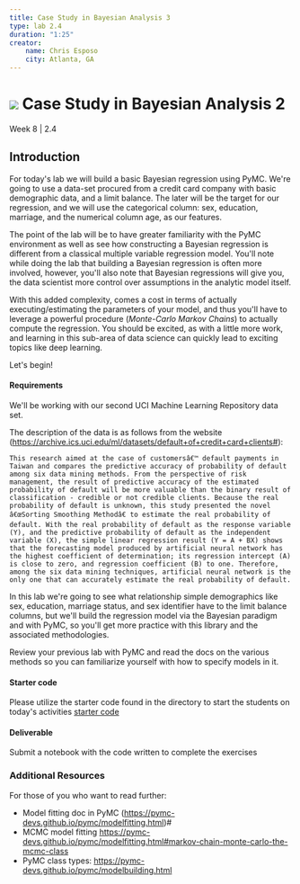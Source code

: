 ```yaml
---
title: Case Study in Bayesian Analysis 3
type: lab 2.4
duration: "1:25"
creator:
    name: Chris Esposo
    city: Atlanta, GA
---
```


# ![](https://ga-dash.s3.amazonaws.com/production/assets/logo-9f88ae6c9c3871690e33280fcf557f33.png) Case Study in Bayesian Analysis 2
Week 8 | 2.4

## Introduction

For today's lab we will build a basic Bayesian regression using PyMC. We're going to use a data-set procured from a credit card company with basic demographic data, and a limit balance. The later will be the target for our regression, and we will use the categorical column: sex, education, marriage, and the numerical column age, as our features.

The point of the lab will be to have greater familiarity with the PyMC environment as well as see how constructing a Bayesian regression is different from a classical multiple variable regression model. You'll note while doing the lab that building a Bayesian regression is often more involved, however, you'll also note that Bayesian regressions will give you, the data scientist more control over assumptions in the analytic model itself.

With this added complexity, comes a cost in terms of actually executing/estimating the parameters of your model, and thus you'll have to leverage a powerful procedure (*Monte-Carlo Markov Chains*) to actually compute the regression. You should be excited, as with a little more work, and learning in this sub-area of data science can quickly lead to exciting topics like deep learning.

Let's begin!



#### Requirements

We'll be working with our second UCI Machine Learning Repository data set.

The description of the data is as follows from the website (https://archive.ics.uci.edu/ml/datasets/default+of+credit+card+clients#):

    This research aimed at the case of customersâ€™ default payments in Taiwan and compares the predictive accuracy of probability of default among six data mining methods. From the perspective of risk management, the result of predictive accuracy of the estimated probability of default will be more valuable than the binary result of classification - credible or not credible clients. Because the real probability of default is unknown, this study presented the novel â€œSorting Smoothing Methodâ€ to estimate the real probability of default. With the real probability of default as the response variable (Y), and the predictive probability of default as the independent variable (X), the simple linear regression result (Y = A + BX) shows that the forecasting model produced by artificial neural network has the highest coefficient of determination; its regression intercept (A) is close to zero, and regression coefficient (B) to one. Therefore, among the six data mining techniques, artificial neural network is the only one that can accurately estimate the real probability of default.

In this lab we're going to see what relationship simple demographics like sex, education, marriage status, and sex identifier have to the limit balance columns, but we'll build the regression model via the Bayesian paradigm and with PyMC, so you'll get more practice with this library and the associated methodologies.

Review your previous lab with PyMC and read the docs on the various methods so you can familiarize yourself with how to specify models in it.


#### Starter code

Please utilize the starter code found in the directory to start the students on today's activities
[starter code](./code/starter-code/)

#### Deliverable

Submit a notebook with the code written to complete the exercises

### Additional Resources

For those of you who want to read further:

- Model fitting doc in PyMC (https://pymc-devs.github.io/pymc/modelfitting.html)#
- MCMC model fitting https://pymc-devs.github.io/pymc/modelfitting.html#markov-chain-monte-carlo-the-mcmc-class
- PyMC class types: https://pymc-devs.github.io/pymc/modelbuilding.html
